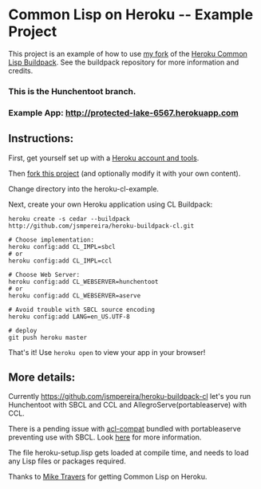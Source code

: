 # Common Lisp on Heroku -- Example Project

This project is an example of how to use [my fork](https://github.com/craftsmanship/heroku-buildpack-cl) of the [Heroku Common Lisp Buildpack](https://github.com/jsmpereira/heroku-buildpack-cl).  See the buildpack repository for more information and credits.

### This is the Hunchentoot branch.

### Example App: http://protected-lake-6567.herokuapp.com

## Instructions:
First, get yourself set up with a [Heroku account and tools](http://devcenter.heroku.com/articles/quickstart).

Then [fork this project](/craftsmanship/heroku-cl-example/fork_select) (and optionally modify it with your own content).

Change directory into the heroku-cl-example.

Next, create your own Heroku application using CL Buildpack:

    heroku create -s cedar --buildpack http://github.com/jsmpereira/heroku-buildpack-cl.git

```shell
# Choose implementation:
heroku config:add CL_IMPL=sbcl
# or
heroku config:add CL_IMPL=ccl

# Choose Web Server:
heroku config:add CL_WEBSERVER=hunchentoot
# or 
heroku config:add CL_WEBSERVER=aserve

# Avoid trouble with SBCL source encoding
heroku config:add LANG=en_US.UTF-8

# deploy 
git push heroku master
```

That's it! Use `heroku open` to view your app in your browser!

## More details:

Currently https://github.com/jsmpereira/heroku-buildpack-cl let's you run Hunchentoot with SBCL and CCL and AllegroServe(portableaserve) with CCL.

There is a pending issue with [acl-compat](https://github.com/mtravers/portableaserve/tree/master/acl-compat) bundled with portableaserve preventing use with SBCL. Look [here](https://github.com/mtravers/wuwei/issues/10) for more information.

The file heroku-setup.lisp gets loaded at compile time, and needs to load any Lisp files or packages required.

Thanks to [Mike Travers](https://github.com/mtravers) for getting Common Lisp on Heroku.
